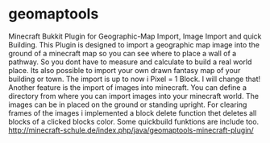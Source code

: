 # geomaptools
Minecraft Bukkit Plugin for Geographic-Map Import, Image Import and quick Building.
This Plugin is designed to import a geographic map image into the ground of a minecraft 
map so you can see where to place a wall of a pathway. So you dont have to measure and calculate
to build a real world place.
Its also possible to import your own drawn fantasy map of your building or town.
The import is up to now i Pixel = 1 Block. I will change that!
Another feature is the import of images into minecraft. You can define a directory from where you can 
import images into your minecraft world. The images can be in placed on the ground or standing upright.
For clearing frames of the images i implemented a block delete function thet deletes all blocks of a clicked blocks color.
Some quickbuild funktions are include too.
http://minecraft-schule.de/index.php/java/geomaptools-minecraft-plugin/
